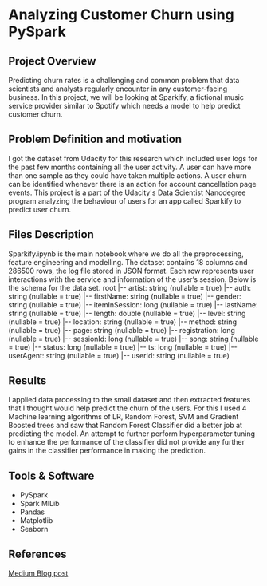 # Analyzing Customer Churn using PySpark
## Project Overview
Predicting churn rates is a challenging and common problem that data scientists and analysts regularly encounter in any customer-facing business.
In this project, we will be looking at Sparkify, a fictional music service provider similar to Spotify which needs a model to help predict customer churn.

## Problem Definition and motivation
I got the dataset from Udacity for this research which included user logs for the past few months containing all the user activity. A user can have more than one sample as they could have taken multiple actions. A user churn can be identified whenever there is an action for account cancellation page events.
This project is a part of the Udacity's Data Scientist Nanodegree program analyzing the behaviour of users for an app called Sparkify to predict user churn.

## Files Description
Sparkify.ipynb is the main notebook where we do all the preprocessing, feature engineering and modelling. 
The dataset contains 18 columns and 286500 rows, the log file stored in JSON format. Each row represents user interactions with the service and information of the user’s session. Below is the schema for the data set.
root
 |-- artist: string (nullable = true)
 |-- auth: string (nullable = true)
 |-- firstName: string (nullable = true)
 |-- gender: string (nullable = true)
 |-- itemInSession: long (nullable = true)
 |-- lastName: string (nullable = true)
 |-- length: double (nullable = true)
 |-- level: string (nullable = true)
 |-- location: string (nullable = true)
 |-- method: string (nullable = true)
 |-- page: string (nullable = true)
 |-- registration: long (nullable = true)
 |-- sessionId: long (nullable = true)
 |-- song: string (nullable = true)
 |-- status: long (nullable = true)
 |-- ts: long (nullable = true)
 |-- userAgent: string (nullable = true)
 |-- userId: string (nullable = true)
 
 

## Results 
I applied data processing to the small dataset and then extracted features that I thought would help predict the churn of the users. For this I used 4 Machine learning algorithms of LR, Random Forest, SVM and Gradient Boosted trees and saw that Random Forest Classifier did a better job at predicting the model. An attempt to further perform hyperparameter tuning to enhance the performance of the classifier did not provide any further gains in the classifier performance in making the prediction.


## Tools & Software
* PySpark
* Spark MlLib
* Pandas
* Matplotlib
* Seaborn

## References
[Medium Blog post](https://capricioussunny.medium.com/analyzing-customer-churn-using-pyspark-abd6a558780f)
